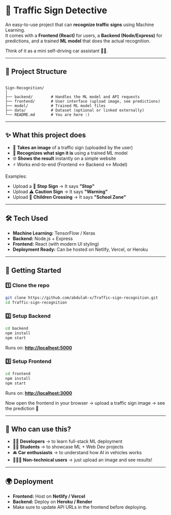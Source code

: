 # 🚦 Traffic Sign Detective  

An easy-to-use project that can **recognize traffic signs** using Machine Learning.  
It comes with a **Frontend (React)** for users, a **Backend (Node/Express)** for predictions, and a trained **ML model** that does the actual recognition.  

Think of it as a mini self-driving car assistant 🚗✨.  

---

## 📂 Project Structure  

```

Sign-Recognition/
│
├── backend/        # Handles the ML model and API requests
├── frontend/       # User interface (upload image, see predictions)
├── model/          # Trained ML model files
├── data/           # Dataset (optional or linked externally)
└── README.md       # You are here :)

````

---

## ✨ What this project does  

- 📸 **Takes an image** of a traffic sign (uploaded by the user)  
- 🧠 **Recognizes what sign it is** using a trained ML model  
- 🌐 **Shows the result** instantly on a simple website  
- ⚡ Works end-to-end (Frontend ↔ Backend ↔ Model)  

Examples:  
- Upload a 🛑 **Stop Sign** → It says **"Stop"**  
- Upload ⚠️ **Caution Sign** → It says **"Warning"**  
- Upload 🚸 **Children Crossing** → It says **"School Zone"**  

---

## 🛠️ Tech Used  

- **Machine Learning:** TensorFlow / Keras  
- **Backend:** Node.js + Express  
- **Frontend:** React (with modern UI styling)  
- **Deployment Ready:** Can be hosted on Netlify, Vercel, or Heroku  

---

## 🚀 Getting Started  

### 1️⃣ Clone the repo  
```bash
git clone https://github.com/abdulah-x/Traffic-sign-recognition.git
cd Traffic-sign-recognition
````

### 2️⃣ Setup Backend

```bash
cd backend
npm install
npm start
```

Runs on: **[http://localhost:5000](http://localhost:5000)**

### 3️⃣ Setup Frontend

```bash
cd frontend
npm install
npm start
```

Runs on: **[http://localhost:3000](http://localhost:3000)**

Now open the frontend in your browser → upload a traffic sign image → see the prediction 🚀

---

## 🎯 Who can use this?

* 🧑‍💻 **Developers** → to learn full-stack ML deployment
* 🧑‍🏫 **Students** → to showcase ML + Web Dev projects
* 🚘 **Car enthusiasts** → to understand how AI in vehicles works
* 👩‍👩‍👦 **Non-technical users** → just upload an image and see results!

---

## 🌍 Deployment

* **Frontend:** Host on **Netlify / Vercel**
* **Backend:** Deploy on **Heroku / Render**
* Make sure to update API URLs in the frontend before deploying.
